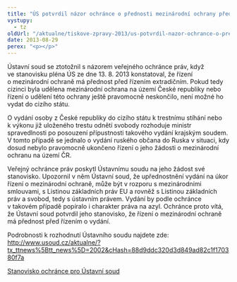 ```yaml
---
title: "ÚS potvrdil názor ochránce o přednosti mezinárodní ochrany před vydáním cizince"
vystupy:
  - tz
oldUrl: "/aktualne/tiskove-zpravy-2013/us-potvrdil-nazor-ochrance-o-prednosti-mezinarodni-ochrany-pred-vydanim-cizince"
date: 2013-08-29
perex: "<p></p>"
---
```


<!-- imported from the old website -->

<p>Ústavní soud se ztotožnil s názorem veřejného ochránce práv, když ve stanovisku pléna ÚS ze dne 13. 8. 2013 konstatoval, že řízení o mezinárodní ochraně má přednost před řízením extradičním. Pokud tedy cizinci byla udělena mezinárodní ochrana na území České republiky nebo řízení o udělení této ochrany ještě pravomocně neskončilo, není možné ho vydat do cizího státu.</p><p>O vydání osoby z České republiky do cizího státu k trestnímu stíhání nebo k výkonu již uloženého trestu odnětí svobody rozhoduje ministr spravedlnosti po posouzení přípustnosti takového vydání krajským soudem. V tomto případě se jednalo o vydání ruského občana do Ruska v situaci, kdy dosud nebylo pravomocně ukončeno řízení o jeho žádosti o mezinárodní ochranu na území ČR.</p><p>Veřejný ochránce práv poskytl Ústavnímu soudu na jeho žádost své stanovisko. Upozornil v něm Ústavní soud, že upřednostnění vydání na úkor řízení o mezinárodní ochraně, může být v rozporu s mezinárodními smlouvami, s Listinou základních práv EU a rovněž s Listinou základních práv a svobod, tedy s ústavním právem. Vydání by podle ochránce v takovém případě popíralo i charakter práva na azyl. Ochránce proto vítá, že Ústavní soud potvrdil jeho stanovisko, že řízení o mezinárodní ochraně má přednost před řízením o vydání.</p><p>Podrobnosti k rozhodnutí Ústavního soudu najdete zde: <a title="Otevření do nového okna" href="http://www.usoud.cz/aktualne/?tx_ttnews%5Btt_news%5D=2002&amp;cHash=88d9ddc320d3d849ad82c1f170380f7a" target="_blank">http://www.usoud.cz/aktualne/?tx_ttnews%5Btt_news%5D=2002&amp;cHash=88d9ddc320d3d849ad82c1f170380f7a</a> </p><p><a href="https://www.ochrance.cz/zvlastni-opravneni/ustavni-soud/2013-vydani-cizince/" target="_blank">Stanovisko ochránce pro Ústavní soud</a></p>
